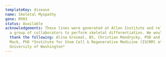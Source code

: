 ```yaml
---
templateKey: disease
name: Skeletal Myopathy
gene: MYH3
status: Available
acknowledgements: These lines were generated at Allen Institute and released to
  a group of collaborators to perform skeletal differentiation. We would like to
  thank the following: Alina Greimal, BS, Christian Mandrycky, PhD and David
  Mack, PhD *Institute for Stem Cell & Regenerative Medicine (ISCRM) at the
  University of Washington*
---
```

